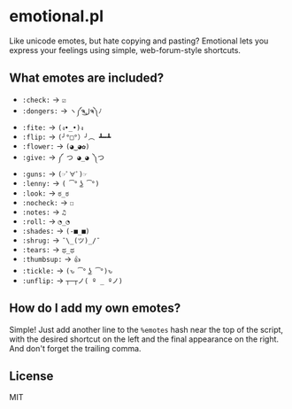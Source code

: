 emotional.pl
============

Like unicode emotes, but hate copying and pasting? Emotional lets you express your feelings using simple, web-forum-style shortcuts.

What emotes are included?
-------------------------

* `:check:`   → `☑`
* `:dongers:` → `ヽ༼ຈل͜ຈ༽ﾉ`
* `:fite:`    → `(ง•_•)ง`
* `:flip:`    → `(╯°□°）╯︵ ┻━┻`
* `:flower:`  → `(◕‿◕✿)`
* `:give:`    → `༼ つ ◕_◕ ༽つ`
* `:guns:`    → `(☞ﾟ∀ﾟ)☞`
* `:lenny:`   → `( ͡° ͜ʖ ͡°)`
* `:look:`    → `ಠ_ಠ`
* `:nocheck:` → `☐`
* `:notes:`   → `♫`
* `:roll:`    → `◔_◔`
* `:shades:`  → `(-■_■)`
* `:shrug:`   → `¯\_(ツ)_/¯`
* `:tears:`   → `ಥ_ಥ`
* `:thumbsup:` → `👍`
* `:tickle:`  → `(ԅ ͡° ͜ʖ ͡°)ԅ`
* `:unflip:`  → `┬─┬ノ( º _ ºノ)`

How do I add my own emotes?
---------------------------

Simple! Just add another line to the `%emotes` hash near the top of the script, with the desired shortcut on the left and the final appearance on the right. And don't forget the trailing comma.

License
-------

MIT
